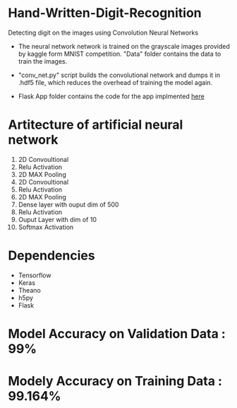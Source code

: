 # Hand-Written-Digit-Recognition

Detecting digit on the images using Convolution Neural Networks  
* The neural network network is trained on the grayscale images provided by kaggle form MNIST competition. "Data" folder    contains the data to train the images. 

* "conv_net.py" script builds the convolutional network and dumps it in .hdf5 file, which reduces the overhead of training the model again.

* Flask App folder contains the code for the app implmented [here](mynkpl1998.pythonanywhere.com)

# Artitecture of artificial neural network
  
  1. 2D Convoultional 
  2. Relu Activation
  3. 2D MAX Pooling
  4. 2D Convoultional 
  5. Relu Activation
  6. 2D MAX Pooling
  7. Dense layer with ouput dim of 500
  8. Relu Activation
  9. Ouput Layer with dim of 10
  10. Softmax Activation
  
# Dependencies
  * Tensorflow
  * Keras
  * Theano
  * h5py
  * Flask


# Model Accuracy on Validation Data : 99%
# Modely Accuracy on Training Data : 99.164%
